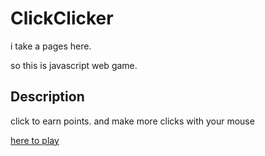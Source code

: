 # ClickClicker
i take a pages here.

so this is javascript web game.

## Description
click to earn points. and make more clicks with your mouse

[here to play](https://hayattgd.github.io/ClickClicker/)
